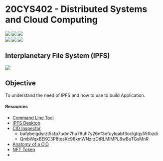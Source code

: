 # 20CYS402 - Distributed Systems and Cloud Computing
![](https://img.shields.io/badge/Batch-21CYS-lightgreen) ![](https://img.shields.io/badge/UG-blue) ![](https://img.shields.io/badge/Subject-DSCC-blue) <br/>
![](https://img.shields.io/badge/Lecture-2-orange) ![](https://img.shields.io/badge/Practical-3-orange) ![](https://img.shields.io/badge/Credits-3-orange) <br/>

## Interplanetary File System (IPFS)
![](https://img.shields.io/badge/Date-20_August-blue)

## Objective
To understand the need of IPFS and how to use to build Application.

#### Resources 
- [Command Line Tool](https://dist.ipfs.tech/#kubo)
- [IPFS Desktop](ipns://docs.ipfs.tech/install/ipfs-desktop/#windows)
- [CID Inspector](ipns://cid.ipfs.tech/)
  - bafybeigdyrzt5sfp7udm7hu76uh7y26nf3efuylqabf3oclgtqy55fbzdi
  - QmbWqxBEKC3P8tqsKc98xmWNzrzDtRLMiMPL8wBuTGsMnR
- [Anatomy of a CID](ipns://proto.school/anatomy-of-a-cid/06)
- [NFT Token](https://app.nft.storage/v1/docs/client/http-api)
- 
